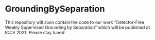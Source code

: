 # GroundingBySeparation
This repository will soon contain the code to our work "Detector-Free Weakly Supervised Grounding by Separation" which will be published at ICCV 2021.
Please stay tuned!

